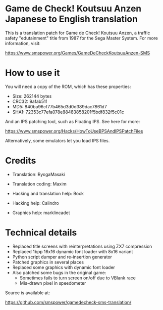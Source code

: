 Game de Check! Koutsuu Anzen Japanese to English translation
============================================================

This is a translation patch for Game de Check! Koutsuu Anzen, a traffic safety 
"edutainment" title from 1987 for the Sega Master System. For more information,
visit:

  <https://www.smspower.org/Games/GameDeCheckKoutsuuAnzen-SMS>


How to use it
=============

You will need a copy of the ROM, which has these properties:

- Size:   262144 bytes
- CRC32:  9afab511
- MD5:    840ba96cf77b465d3d0d389dac7861d7
- SHA1:   72353c77efa078e88483858201f5bdf832f5c01c

And an IPS patching tool, such as Floating IPS. See here for more:

  <https://www.smspower.org/Hacks/HowToUseBPSAndIPSPatchFiles>

Alternatively, some emulators let you load IPS files.


Credits
=======

- Translation: RyogaMasaki
- Translation coding: Maxim

- Hacking and translation help: Bock
- Hacking help: Calindro
- Graphics help: marklincadet


Technical details
=================

- Replaced title screens with reinterpretations using ZX7 compression
- Replaced 1bpp 16x16 dynamic font loader with 8x16 variant
- Python script dumper and re-insertion generator
- Patched graphics in several places
- Replaced some graphics with dynamic font loader
- Also patched some bugs in the original game:
  - Sometimes fails to turn screen on/off due to VBlank race
  - Mis-drawn pixel in speedometer

Source is available at:

  <https://github.com/smspower/gamedecheck-sms-translation/>